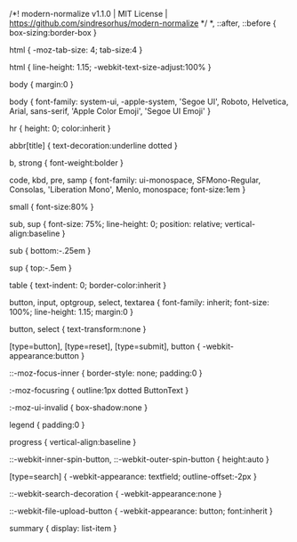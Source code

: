 /*! modern-normalize v1.1.0 | MIT License | https://github.com/sindresorhus/modern-normalize */
*, ::after, ::before {
    box-sizing:border-box
}

html {
    -moz-tab-size: 4;
    tab-size:4
}

html {
    line-height: 1.15;
    -webkit-text-size-adjust:100%
}

body {
    margin:0
}

body {
    font-family: system-ui, -apple-system, 'Segoe UI', Roboto, Helvetica, Arial, sans-serif, 'Apple Color Emoji', 'Segoe UI Emoji'
}

hr {
    height: 0;
    color:inherit
}

abbr[title] {
    text-decoration:underline dotted
}

b, strong {
    font-weight:bolder
}

code, kbd, pre, samp {
    font-family: ui-monospace, SFMono-Regular, Consolas, 'Liberation Mono', Menlo, monospace;
    font-size:1em
}

small {
    font-size:80%
}

sub, sup {
    font-size: 75%;
    line-height: 0;
    position: relative;
    vertical-align:baseline
}

sub {
    bottom:-.25em
}

sup {
    top:-.5em
}

table {
    text-indent: 0;
    border-color:inherit
}

button, input, optgroup, select, textarea {
    font-family: inherit;
    font-size: 100%;
    line-height: 1.15;
    margin:0
}

button, select {
    text-transform:none
}

[type=button], [type=reset], [type=submit], button {
    -webkit-appearance:button
}

::-moz-focus-inner {
    border-style: none;
    padding:0
}

:-moz-focusring {
    outline:1px dotted ButtonText
}

:-moz-ui-invalid {
    box-shadow:none
}

legend {
    padding:0
}

progress {
    vertical-align:baseline
}

::-webkit-inner-spin-button, ::-webkit-outer-spin-button {
    height:auto
}

[type=search] {
    -webkit-appearance: textfield;
    outline-offset:-2px
}

::-webkit-search-decoration {
    -webkit-appearance:none
}

::-webkit-file-upload-button {
    -webkit-appearance: button;
    font:inherit
}

summary {
    display: list-item
}
